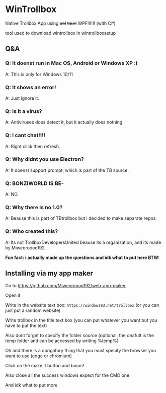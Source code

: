 # WinTrollbox
Native Trollbox App using <del>eel</del> <del>tauri</del> WPF!!!!!! (with C#)

tool used to download wintrollbox in wintrollboxsetup
## Q&A
### Q: It doenst run in Mac OS, Android or Windows XP :(
A: This is only for Windows 10/11
### Q: It shows an error!
A: Just ignore it.
### Q: Is it a virus?
A: Antiviruses does detect it, but it actually does nothing.
### Q: I cant chat!!!!
A: Right click then refresh.
### Q: Why didnt you use Electron?
A: It doenst support prompt, which is part of the TB source.
### Q: BONZIWORLD IS BE-
A: NO.
### Q: Why there is no 1.0?
A: Beause this is part of TBtrollbox but i decided to make separate repos.
### Q: Who created this?
A: Its not TrollboxDevelopersUnited beause its a organization, and its made by Miweoroooo192.

<b>Fun fact: i actually made up the questions and idk what to put here BTW:</b>
## Installing via my app maker
Go to https://github.com/Miweoroooo192/web-app-maker

Open it

Write in the website text box: ```https://windows93.net/trollbox``` (or you can just put a random website)

Write trollbox in the title text box (you can put whatever you want but you have to put the text)

Also dont forget to specify the folder source (optional, the deafult is the temp folder and can be accessed by writing %temp%)

Oh and there is a obrigatory thing that you must specify the browser you want to use (edge or chromium)

Click on the make it button and boom!

Also close all the success windows expect for the CMD one

And idk what to put more
